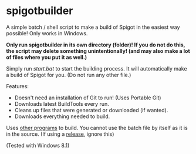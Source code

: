 # spigotbuilder

A simple batch / shell script to make a build of Spigot in the easiest way possible! Only works in Windows.

**Only run spigotbuilder in its own directory (folder)! If you do not do this, the script may delete something unintentionally! (and may also make a lot of files where you put it as well.)**

Simply run _start.bat_ to start the building process. It will automatically make a build of Spigot for you. (Do not run any other file.)

Features:
* Doesn't need an installation of Git to run! (Uses Portable Git)
* Downloads latest BuildTools every run.
* Cleans up files that were generated or downloaded (if wanted).
* Downloads everything needed to build.

Uses [other programs](https://github.com/colebob9/spigotbuilder/wiki/Programs-included-with-releases) to build. You cannot use the batch file by itself as it is in the source. (If using a [release](https://github.com/colebob9/spigotbuilder/releases), ignore this)

(Tested with Windows 8.1)

